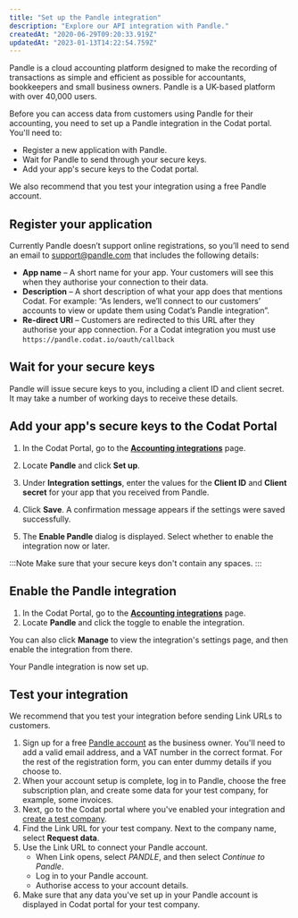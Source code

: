 ```yaml
---
title: "Set up the Pandle integration"
description: "Explore our API integration with Pandle."
createdAt: "2020-06-29T09:20:33.919Z"
updatedAt: "2023-01-13T14:22:54.759Z"
---
```


Pandle is a cloud accounting platform designed to make the recording of transactions as simple and efficient as possible for accountants, bookkeepers and small business owners. Pandle is a UK-based platform with over 40,000 users.

Before you can access data from customers using Pandle for their accounting, you need to set up a Pandle integration in the Codat portal. You'll need to:

- Register a new application with Pandle.
- Wait for Pandle to send through your secure keys.
- Add your app's secure keys to the Codat portal.

We also recommend that you test your integration using a free Pandle account.

## Register your application

Currently Pandle doesn’t support online registrations, so you’ll need to send an email to [support@pandle.com](mailto:support@pandle.com) that includes the following details:

- **App name** – A short name for your app. Your customers will see this when they authorise your connection to their data.
- **Description** – A short description of what your app does that mentions Codat. For example: “As lenders, we’ll connect to our customers’ accounts to view or update them using Codat’s Pandle integration”.
- **Re-direct URI** – Customers are redirected to this URL after they authorise your app connection. For a Codat integration you must use `https://pandle.codat.io/oauth/callback`

## Wait for your secure keys

Pandle will issue secure keys to you, including a client ID and client secret. It may take a number of working days to receive these details.

## Add your app's secure keys to the Codat Portal

1. In the Codat Portal, go to the <a className="external" href="https://app.codat.io/settings/integrations/accounting" target="_blank">**Accounting integrations**</a> page.

2. Locate **Pandle** and click **Set up**.

3. Under **Integration settings**, enter the values for the **Client ID** and **Client secret** for your app that you received from Pandle.

4. Click **Save**. A confirmation message appears if the settings were saved successfully.

5. The **Enable Pandle** dialog is displayed. Select whether to enable the integration now or later.

:::Note
Make sure that your secure keys don't contain any spaces.
:::

## Enable the Pandle integration

1. In the Codat Portal, go to the <a className="external" href="https://app.codat.io/settings/integrations/accounting" target="blank">**Accounting integrations**</a> page.
2. Locate **Pandle** and click the toggle to enable the integration.

You can also click **Manage** to view the integration's settings page, and then enable the integration from there.

Your Pandle integration is now set up.

## Test your integration

We recommend that you test your integration before sending Link URLs to customers.

1. Sign up for a free <a href="https://my.pandle.com/users/sign_up" target="_blank">Pandle account</a> as the business owner. You'll need to add a valid email address, and a VAT number in the correct format. For the rest of the registration form, you can enter dummy details if you choose to.
2. When your account setup is complete, log in to Pandle, choose the free subscription plan, and create some data for your test company, for example, some invoices.
3. Next, go to the Codat portal where you've enabled your integration and [create a test company](/other/portal/companies#add-a-new-company).
4. Find the Link URL for your test company. Next to the company name, select **Request data**.
5. Use the Link URL to connect your Pandle account.
   - When Link opens, select _PANDLE_, and then select _Continue to Pandle_.
   - Log in to your Pandle account.
   - Authorise access to your account details.
6. Make sure that any data you've set up in your Pandle account is displayed in Codat portal for your test company.
